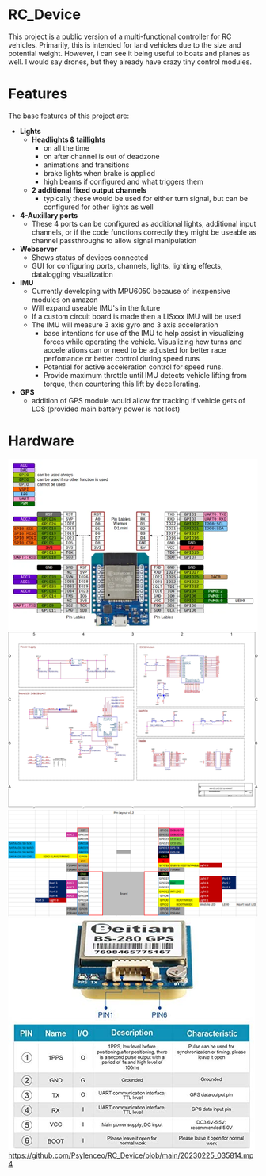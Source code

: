 # RC_Device
 This project is a public version of a multi-functional controller for RC vehicles.
 Primarily, this is intended for land vehicles due to the size and potential weight.
 However, i can see it being useful to boats and planes as well. I would say drones,
 but they already have crazy tiny control modules.

 # Features
 The base features of this project are:
 - **Lights**
   - **Headlights & taillights**
     - on all the time
     - on after channel is out of deadzone
     - animations and transitions
     - brake lights when brake is applied
     - high beams if configured and what triggers them
   - **2 additional fixed output channels**
     - typically these would be used for either turn signal, but can be configured for
       other lights as well
  - **4-Auxillary ports**
    - These 4 ports can be configured as additional lights, additional input channels, or
      if the code functions correctly they might be useable as channel passthroughs to allow
      signal manipulation
 - **Webserver**
   - Shows status of devices connected
   - GUI for configuring ports, channels, lights, lighting effects, datalogging visualization
 - **IMU**
   - Currently developing with MPU6050 because of inexpensive modules on amazon
   - Will expand useable IMU's in the future
   - If a custom circuit board is made then a LISxxx IMU will be used
   - The IMU will measure 3 axis gyro and 3 axis acceleration
     - base intentions for use of the IMU to help assist in visualizing forces while operating
       the vehicle. Visualizing how turns and accelerations can or need to be adjusted for better
       race perfomance or better control during speed runs
     - Potential for active acceleration control for speed runs.
     - Provide maximum throttle until IMU detects vehicle lifting from torque, then countering
       this lift by decellerating.
- **GPS**
  - addition of GPS module would allow for tracking if vehicle gets of LOS (provided main battery power is not lost)

# Hardware
![alt text](https://github.com/Psylenceo/RC_Device/blob/683b829e938ea9c14517846d7e230cc802156c6b/Images/ESp32%20io%20layout.png)
![alt text](https://github.com/Psylenceo/RC_Device/blob/683b829e938ea9c14517846d7e230cc802156c6b/Images/Wemos%20D1%20Schematic.jpeg)
![alt text](https://github.com/Psylenceo/RC_Device/blob/683b829e938ea9c14517846d7e230cc802156c6b/Images/Pin%20layout.png)
![alt text](https://github.com/Psylenceo/RC_Device/blob/683b829e938ea9c14517846d7e230cc802156c6b/Images/BS-280%20GPS%20Pinout.jpg)
https://github.com/Psylenceo/RC_Device/blob/main/20230225_035814.mp4

